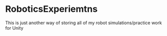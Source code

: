# RoboticsExperiemtns
This is just another way of storing all of my robot simulations/practice work for Unity
